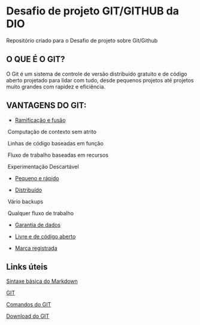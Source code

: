 # Desafio de projeto GIT/GITHUB da DIO
Repositório criado para o Desafio de projeto sobre Git/Github



## O QUE É O GIT?

 O Git é um sistema de controle de versão distribuído gratuito e de código aberto projetado para lidar com tudo, desde pequenos projetos até projetos muito grandes com rapidez e eficiência.



## VANTAGENS DO GIT:


- [Ramificação e fusão](https://git-scm.com/about/branching-and-merging)

  
​	Computação de contexto sem atrito

​	Linhas de código baseadas em função

​	Fluxo de trabalho baseadas em recursos

​	Experimentação Descartável


- [Pequeno e rápido](https://git-scm.com/about/small-and-fast)
  
  
- [Distribuído](https://git-scm.com/about/distributed)
  
​	Vário backups 

​	Qualquer fluxo de trabalho


- [Garantia de dados](https://git-scm.com/about/info-assurance)

  
- [Livre e de código aberto](https://git-scm.com/about/free-and-open-source)

  
- [Marca registrada](https://git-scm.com/about/trademark)





## Links úteis

[Sintaxe básica do Markdown](https://www.markdownguide.org/basic-syntax/)

[GIT](https://git-scm.com/)

[Comandos do GIT](https://comandosgit.github.io/)

[Download do GIT](https://git-scm.com/downloads)








